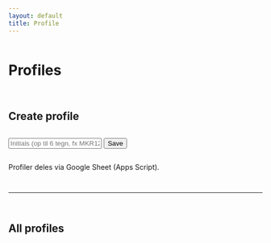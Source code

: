 ```yaml
---
layout: default
title: Profile
---
```


<!-- API + JSONP helper -->
<script>
  /* ← Sæt din Apps Script Web App URL (slutter på /exec) */
  const API = "PASTE_YOUR_EXEC_URL_HERE";

  // Lille badge så vi kan se at JS kører og hvilken API der bruges
  window.addEventListener('DOMContentLoaded', () => {
    const b = document.createElement('div');
    b.className = 'meta';
    b.style.margin = '8px 0';
    b.textContent = 'JS kører • API = ' + API;
    document.querySelector('main')?.prepend(b);
  });

  // JSONP helper (ingen CORS)
  function jsonp(url){
    return new Promise((resolve, reject) => {
      const cb = 'cb_' + Math.random().toString(36).slice(2);
      const s = document.createElement('script');
      window[cb] = (data) => { resolve(data); delete window[cb]; s.remove(); };
      s.onerror = (e) => { reject(e); delete window[cb]; s.remove(); };
      // cache-buster
      s.src = url + (url.includes('?') ? '&' : '?') + 'callback=' + cb + '&_=' + Date.now();
      document.head.appendChild(s);
    });
  }

  const up6 = s => (s||'').toUpperCase().replace(/[^A-Z0-9]/g,'').slice(0,6);

  // API wrapper
  const api = {
    async listProfiles(){
      const res = await jsonp(`${API}?action=list_profiles`);
      console.log('[API] listProfiles ->', res);
      if (!res?.ok) return [];
      // Tål både objekter og rene strenge
      return (res.data || []).map(x => {
        if (typeof x === 'string') return { initials: up6(x) };
        if (x && typeof x === 'object' && 'initials' in x) return { initials: up6(x.initials) };
        return null;
      }).filter(Boolean);
    },
    addProfile(initials){
      const qs = new URLSearchParams({ action:'add_profile', initials: up6(initials) });
      return jsonp(`${API}?${qs.toString()}`); // {ok:true}
    },
    deleteProfile(initials){
      const qs = new URLSearchParams({ action:'delete_profile', initials: up6(initials) });
      return jsonp(`${API}?${qs.toString()}`); // {ok:true}
    },
    async listMatchesFor(initials, limit){
      const qs = new URLSearchParams({ action:'list_matches', initials: up6(initials), limit: limit?String(limit):'' });
      const res = await jsonp(`${API}?${qs.toString()}`);
      console.log('[API] listMatchesFor ->', res);
      return res?.ok ? (res.data || []) : [];
    }
  };
</script>

<div class="card" style="display:grid; gap:14px;">
  <h1>Profiles</h1>

  <h2>Create profile</h2>
  <div class="form-row">
    <input class="input" id="newProfile" placeholder="Initials (op til 6 tegn, fx MKR123)" maxlength="6">
    <button class="btn" id="addProfile" type="button">Save</button>
  </div>
  <p class="meta">Profiler deles via Google Sheet (Apps Script).</p>

  <hr class="sep">

  <h2>All profiles</h2>
  <div id="profilesList" style="display:grid; gap:10px;"></div>
</div>

<!-- Profil-detaljer nederst på siden -->
<div class="card" id="profileDetail" style="display:none; gap:14px;">
  <h1 id="detailTitle">Profile</h1>
  <div style="display:flex; align-items:center; gap:14px; flex-wrap:wrap;">
    <div class="avatar" id="detailAvatar">??</div>
    <p class="meta" id="detailInfo"></p>
  </div>

  <hr class="sep">

  <h2>Last 10 matches</h2>
  <ul class="list" id="detailMatches"></ul>

  <hr class="sep">

  <h2>Booster / Money ledger</h2>
  <div style="display:grid; gap:12px; grid-template-columns: repeat(auto-fit,minmax(260px,1fr));">
    <div class="card" style="padding:16px;">
      <h2 style="margin-bottom:8px;">De skylder mig</h2>
      <ul class="list" id="ledgerOwedToMe"></ul>
    </div>
    <div class="card" style="padding:16px;">
      <h2 style="margin-bottom:8px;">Jeg skylder</h2>
      <ul class="list" id="ledgerIOwe"></ul>
    </div>
  </div>
</div>

<script>
(function(){
  // DOM refs
  const listEl     = document.getElementById('profilesList');
  const detailCard = document.getElementById('profileDetail');
  const title      = document.getElementById('detailTitle');
  const avatar     = document.getElementById('detailAvatar');
  const info       = document.getElementById('detailInfo');
  const lastList   = document.getElementById('detailMatches');
  const owedToMe   = document.getElementById('ledgerOwedToMe');
  const iOwe       = document.getElementById('ledgerIOwe');

  // Helpers
  function fitAvatar(el, text){
    const len = (text||'').length;
    let size = 28;
    if (len >= 6) size = 16;
    else if (len === 5) size = 18;
    else if (len === 4) size = 20;
    else if (len === 3) size = 22;
    else size = 28;
    el.style.fontSize = size + 'px';
  }

  function fmtWhen(ts){
    const d = new Date(ts);
    const pad = n=> String(n).padStart(2,'0');
    return `${d.getFullYear()}-${pad(d.getMonth()+1)}-${pad(d.getDate())} ${pad(d.getHours())}:${pad(d.getMinutes())}:${pad(d.getSeconds())}`;
  }

  // Create profile
  document.getElementById('addProfile').addEventListener('click', async ()=>{
    const inp = document.getElementById('newProfile');
    const i = up6(inp.value);
    if (!i) return;
    await api.addProfile(i);
    inp.value = '';
    await renderProfiles();
  });

  // Render alle profiler
  async function renderProfiles(){
    const arr = await api.listProfiles(); // [{initials:'…'}]
    listEl.innerHTML = '';

    if (!arr.length){
      const empty = document.createElement('div');
      empty.className = 'item';
      empty.innerHTML = '<span class="meta">Ingen profiler endnu. Opret ovenfor.</span>';
      listEl.appendChild(empty);

      // DEBUG: vis rå data fra API (hjælper hvis noget stadig er off)
      const dbg = document.createElement('pre');
      dbg.style.background = '#111'; dbg.style.color = '#0f0';
      dbg.style.padding = '8px'; dbg.style.marginTop = '8px'; dbg.style.overflow = 'auto';
      jsonp(API + '?action=list_profiles').then(raw=>{
        dbg.textContent = 'DEBUG listProfiles råt:\n' + JSON.stringify(raw, null, 2);
      });
      listEl.appendChild(dbg);
      return;
    }

    arr.forEach(({ initials:i })=>{
      const row = document.createElement('div');
      row.className = 'item';

      const left = document.createElement('div');
      left.style.display='flex';
      left.style.alignItems='center';
      left.style.gap='10px';

      const av = document.createElement('div'); 
      av.className = 'avatar'; 
      av.textContent = i;
      fitAvatar(av, i);

      const txt = document.createElement('div');
      txt.innerHTML = `<strong>${i}</strong><div class="meta">Open for profile & matches</div>`;
      left.append(av, txt);

      const open = document.createElement('button');
      open.className = 'btn';
      open.textContent = 'Open';
      open.addEventListener('click', ()=> showProfileDetail(i));

      const del = document.createElement('button');
      del.className = 'btn ghost';
      del.textContent = 'Delete';
      del.addEventListener('click', async ()=>{
        await api.deleteProfile(i);
        await renderProfiles();
        if ((title.dataset.u||'') === i) detailCard.style.display='none';
      });

      const right = document.createElement('div');
      right.style.display='flex'; right.style.gap='8px';
      right.append(open, del);

      row.append(left, right);
      listEl.appendChild(row);
    });
  }

  // Vis profil-detaljer
  async function showProfileDetail(initials){
    const u = up6(initials);
    detailCard.style.display = 'grid';
    title.textContent = `Profile: ${u}`;
    title.dataset.u = u;
    avatar.textContent = u;
    fitAvatar(avatar, u);
    info.textContent = 'Seneste 10 kampe, samt netto booster/money-gæld mod hver modstander.';

    const last10 = await api.listMatchesFor(u, 10);
    lastList.innerHTML = '';
    if (!last10.length){
      const li = document.createElement('li'); li.className = 'item';
      li.innerHTML = '<span class="meta">Ingen kampe endnu.</span>';
      lastList.appendChild(li);
    } else {
      last10.forEach(m=>{
        const li = document.createElement('li'); li.className='item';
        const left = document.createElement('div');
        const wtxt = m.winner === 'p1' ? up6(m.p1) : (m.winner === 'p2' ? up6(m.p2) : '—');
        const betText = m.bet?.type === 'booster'
          ? `Booster × ${m.bet.amount}`
          : (m.bet?.type === 'money' ? `Money: ${m.bet.amount}` : '—');
        left.innerHTML = `
          <div><strong>${up6(m.p1)}</strong> vs <strong>${up6(m.p2)}</strong></div>
          <div class="meta">${m.when || ''}</div>
          <div class="meta">Score: ${m.score || '—'} • Winner: ${wtxt} • Bet: ${betText}</div>
        `;
        li.append(left);
        lastList.appendChild(li);
      });
    }

    // Ledger (brug ALLE kampe for u)
    const all = await api.listMatchesFor(u);
    const ledger = {}; // opp => { booster: net, money: net }
    all.forEach(m=>{
      const type = (m.bet && (m.bet.type==='booster' || m.bet.type==='money')) ? m.bet.type : null;
      const amt = Number(m.bet?.amount || 0);
      if (!type || amt <= 0) return;
      const meIsP1 = up6(m.p1) === u;
      const opp = meIsP1 ? up6(m.p2) : up6(m.p1);
      if (!ledger[opp]) ledger[opp] = { booster: 0, money: 0 };
      if (m.winner === 'p1'){
        if (meIsP1) ledger[opp][type] += amt; else ledger[opp][type] -= amt;
      } else if (m.winner === 'p2'){
        if (meIsP1) ledger[opp][type] -= amt; else ledger[opp][type] += amt;
      }
    });

    owedToMe.innerHTML = '';
    iOwe.innerHTML = '';

    const opps = Object.keys(ledger);
    if (!opps.length){
      const a = document.createElement('li'); a.className='item';
      a.innerHTML = '<span class="meta">Ingen gæld registreret.</span>';
      owedToMe.appendChild(a);
      const b = document.createElement('li'); b.className='item';
      b.innerHTML = '<span class="meta">Ingen gæld registreret.</span>';
      iOwe.appendChild(b);
      return;
    }

    opps.forEach(opp=>{
      const { booster, money } = ledger[opp];
      if ((booster||0) > 0 || (money||0) > 0){
        const li = document.createElement('li'); li.className='item';
        const parts = [];
        if (booster > 0) parts.push(`Booster × ${booster}`);
        if (money   > 0) parts.push(`Money: ${money}`);
        li.innerHTML = `<strong>${opp}</strong><div class="meta">${parts.join(' • ') || '—'}</div>`;
        owedToMe.appendChild(li);
      }
      if ((booster||0) < 0 || (money||0) < 0){
        const li = document.createElement('li'); li.className='item';
        const parts = [];
        if (booster < 0) parts.push(`Booster × ${Math.abs(booster)}`);
        if (money   < 0) parts.push(`Money: ${Math.abs(money)}`);
        li.innerHTML = `<strong>${opp}</strong><div class="meta">${parts.join(' • ') || '—'}</div>`;
        iOwe.appendChild(li);
      }
    });

    if (!owedToMe.children.length){
      const li = document.createElement('li'); li.className='item';
      li.innerHTML = '<span class="meta">Ingen gæld registreret.</span>';
      owedToMe.appendChild(li);
    }
    if (!iOwe.children.length){
      const li = document.createElement('li'); li.className='item';
      li.innerHTML = '<span class="meta">Ingen gæld registreret.</span>';
      iOwe.appendChild(li);
    }
  }

  // Første render
  renderProfiles();

})();
</script>
